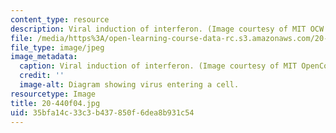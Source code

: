 ```yaml
---
content_type: resource
description: Viral induction of interferon. (Image courtesy of MIT OCW.)
file: /media/https%3A/open-learning-course-data-rc.s3.amazonaws.com/20-440-analysis-of-biological-networks-be-440-fall-2004/35bfa14c33c3b437850f6dea8b931c54_20-440f04.jpg
file_type: image/jpeg
image_metadata:
  caption: Viral induction of interferon. (Image courtesy of MIT OpenCourseWare.)
  credit: ''
  image-alt: Diagram showing virus entering a cell.
resourcetype: Image
title: 20-440f04.jpg
uid: 35bfa14c-33c3-b437-850f-6dea8b931c54
---
```

